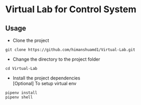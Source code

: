 # Virtual Lab for Control System

## Usage
* Clone the project
```
git clone https://github.com/himanshuamd1/Virtual-Lab.git
```
* Change the directory to the project folder
```
cd Virtual-Lab
```
* Install the project dependencies<br/>
[Optional] To setup virtual env
```
pipenv install
pipenv shell
```
